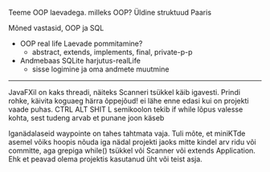 Teeme OOP laevadega. milleks OOP? Üldine struktuud
Paaris


Mõned vastasid, OOP ja SQL


* OOP real life Laevade pommitamine?
    * abstract, extends, implements, final, private-p-p
* Andmebaas SQLite harjutus-realLife
    * sisse logimine ja oma andmete muutmine


-----------------------

JavaFXil on kaks threadi, näiteks Scanneri tsükkel käib igavesti.
Prindi rohke, käivita koguaeg härra õppejõud!
ei lähe enne edasi kui on projekti vaade puhas.
CTRL ALT SHIT L
semikoolon tekib if while lõpus valesse kohta, sest tudeng arvab et punane joon käseb

Iganädalaseid waypointe on tahes tahtmata vaja. Tuli mõte, et miniKTde asemel võiks hoopis nõuda iga nädal projekti jaoks mitte kindel arv ridu või committe, aga grepiga while() tsükkel või Scanner või extends Application. Ehk et peavad olema projektis kasutanud üht või teist asja.
